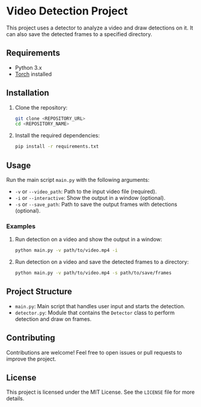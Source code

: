 # Video Detection Project

This project uses a detector to analyze a video and draw detections on it. It can also save the detected frames to a specified directory.

## Requirements

- Python 3.x
- [Torch](<[Torch](https://pytorch.org/get-started/locally/)>) installed

## Installation

1. Clone the repository:

   ```sh
   git clone <REPOSITORY_URL>
   cd <REPOSITORY_NAME>
   ```

2. Install the required dependencies:
   ```sh
   pip install -r requirements.txt
   ```

## Usage

Run the main script `main.py` with the following arguments:

- `-v` or `--video_path`: Path to the input video file (required).
- `-i` or `--interactive`: Show the output in a window (optional).
- `-s` or `--save_path`: Path to save the output frames with detections (optional).

### Examples

1. Run detection on a video and show the output in a window:

   ```sh
   python main.py -v path/to/video.mp4 -i
   ```

2. Run detection on a video and save the detected frames to a directory:
   ```sh
   python main.py -v path/to/video.mp4 -s path/to/save/frames
   ```

## Project Structure

- `main.py`: Main script that handles user input and starts the detection.
- `detector.py`: Module that contains the `Detector` class to perform detection and draw on frames.

## Contributing

Contributions are welcome! Feel free to open issues or pull requests to improve the project.

## License

This project is licensed under the MIT License. See the `LICENSE` file for more details.
